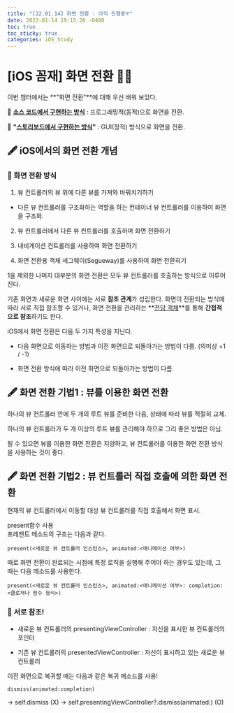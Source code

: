 ```yaml
---
title: "[22.01.14] 화면 전환 : 아직 진행중➰"
date: 2022-01-14 19:15:28 -0400
toc: true
toc_sticky: true
categories: iOS_Study
---
```



# [iOS 꼼재] 화면 전환 ✍🏻

이번 챕터에서는 **"화면 전환"**에 대해 우선 배워 보았다.    


📌 **<u>소스 코드에서 구현하는 방식</u>** : 프로그래밍적(동적)으로 화면을 전환.   

📌 **"<u>스토리보드에서 구현하는 방식</u>"** : GUI(정적) 방식으로 화면을 전환.


## 🖋 iOS에서의 화면 전환 개념

### 📌  화면 전환 방식

1) 뷰 컨트롤러의 뷰 위에 다른 뷰를 가져와 바꿔치기하기 

- 다른 뷰 컨트롤러를 구조화하는 역할을 하는 컨테이너 뷰 컨트롤러를 이용하여 화면을 구조화.

2) 뷰 컨트롤러에서 다른 뷰 컨트롤러를 호출하며 화면 전환하기

3) 내비게이션 컨트롤러를 사용하여 화면 전환하기

4) 화면 전환용 객체 세그웨이(Segueway)를 사용하여 화면 전환히기

1을 제외한 나머지 대부분의 화면 전환은 모두 뷰 컨트롤러를 호출하는 방식으로 이루어진다. 

기존 화면과 새로운 화면 사이에는 서로 **참조 관계**가 성립한다. 
화면이 전환되는 방식에 따라 서로 직접 참조할 수 있거나, 화면 전환을 관리하는 **<u>전담 객체</u>**를 통해 **간접적으로 참조**하기도 한다.

iOS에서 화면 전환은 다음 두 가지 특성을 지닌다.

- 다음 화면으로 이동하는 방법과 이전 화면으로 되돌아가는 방법이 다름. (의미상 +1 / -1)

- 화면 전환 방식에 따라 이전 화면으로 되돌아가는 방법이 다름. 



## 🖋 화면 전환 기법1 : 뷰를 이용한 화면 전환

하나의 뷰 컨트롤러 안에 두 개의 루트 뷰를 준비한 다음, 상태에 따라 뷰를 적절히 교체.

하나의 뷰 컨트롤러가 두 개 이상의 루트 뷰를 관리해야 하므로 그리 좋은 방법은 아님.

될 수 있으면 뷰를 이용한 화면 전환은 지양하고, 뷰 컨트롤러를 이용한 화면 전환 방식을 사용하는 것이 좋다.


## 🖋 화면 전환 기법2 : 뷰 컨트롤러 직접 호출에 의한 화면 전환

현재의 뷰 컨트롤러에서 이동할 대상 뷰 컨트롤러를 직접 호출해서 화면 표시.

present함수 사용   
프레젠트 메소드의 구조는 다음과 같다.   

`present(<새로운 뷰 컨트롤러 인스턴스>, animated:<애니메이션 여부>)`

때로 화면 전환이 완료되는 시점에 특정 로직을 실행해 주어야 하는 경우도 있는데, 그 때는 다음 메소드를 사용한다.

`present(<새로운 뷰 컨트롤러 인스턴스>, animated:<애니메이션 여부>: completion: <클로져나 함수 형식>)`

### 📌 서로 참조!

- 새로운 뷰 컨트롤러의 presentingViewController : 자신을 표시한 뷰 컨트롤러의 포인터

- 기존 뷰 컨트롤러의 presentedViewController : 자신이 표시하고 있는 새로운 뷰 컨트롤러


이전 화면으로 복귀할 때는 다음과 같은 복귀 메소드를 사용!

`dismiss(animated:completion)`

→ self.dismiss (X)
→ self.presentingViewController?.dismiss(animated:) (O)


